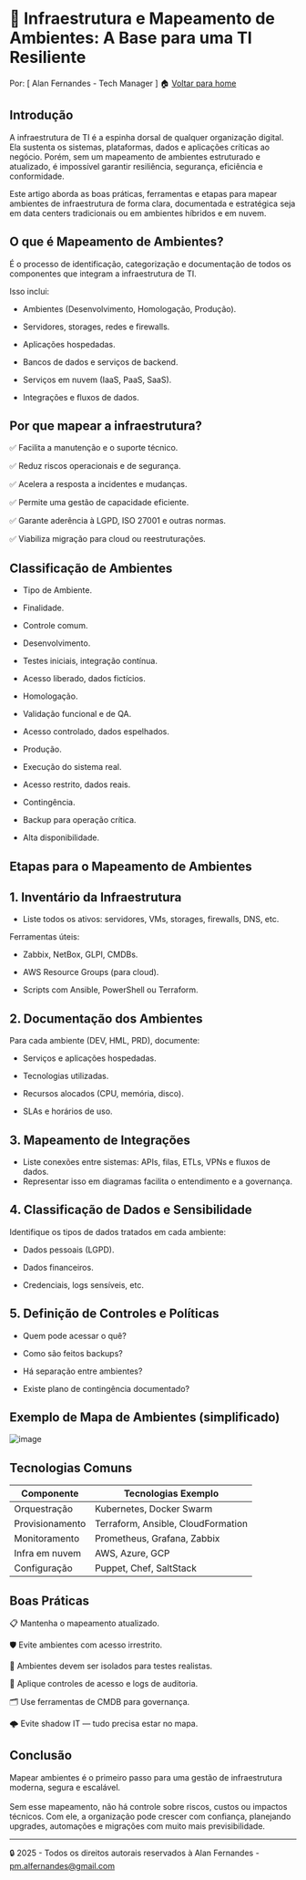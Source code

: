 # 🧱 Infraestrutura e Mapeamento de Ambientes: A Base para uma TI Resiliente
Por: [ Alan Fernandes - Tech Manager ] :house: [Voltar para home](https://github.com/af-tech-manager/portfolio/blob/main/README.md)

## Introdução
A infraestrutura de TI é a espinha dorsal de qualquer organização digital. Ela sustenta os sistemas, plataformas, dados e aplicações críticas ao negócio. Porém, sem um mapeamento de ambientes estruturado e atualizado, é impossível garantir resiliência, segurança, eficiência e conformidade.

Este artigo aborda as boas práticas, ferramentas e etapas para mapear ambientes de infraestrutura de forma clara, documentada e estratégica seja em data centers tradicionais ou em ambientes híbridos e em nuvem.

## O que é Mapeamento de Ambientes?
É o processo de identificação, categorização e documentação de todos os componentes que integram a infraestrutura de TI. 

Isso inclui:

- Ambientes (Desenvolvimento, Homologação, Produção).

- Servidores, storages, redes e firewalls.

- Aplicações hospedadas.

- Bancos de dados e serviços de backend.

- Serviços em nuvem (IaaS, PaaS, SaaS).

- Integrações e fluxos de dados.

## Por que mapear a infraestrutura?
✅ Facilita a manutenção e o suporte técnico.

✅ Reduz riscos operacionais e de segurança.

✅ Acelera a resposta a incidentes e mudanças.

✅ Permite uma gestão de capacidade eficiente.

✅ Garante aderência à LGPD, ISO 27001 e outras normas.

✅ Viabiliza migração para cloud ou reestruturações.

## Classificação de Ambientes
- Tipo de Ambiente.

- Finalidade.

- Controle comum.

- Desenvolvimento.

- Testes iniciais, integração contínua.

- Acesso liberado, dados fictícios.

- Homologação.

- Validação funcional e de QA.

- Acesso controlado, dados espelhados.

- Produção.

- Execução do sistema real.

- Acesso restrito, dados reais.

- Contingência.

- Backup para operação crítica.

- Alta disponibilidade.

## Etapas para o Mapeamento de Ambientes

## 1. Inventário da Infraestrutura
- Liste todos os ativos: servidores, VMs, storages, firewalls, DNS, etc.

Ferramentas úteis:

- Zabbix, NetBox, GLPI, CMDBs.

- AWS Resource Groups (para cloud).

- Scripts com Ansible, PowerShell ou Terraform.

## 2. Documentação dos Ambientes
Para cada ambiente (DEV, HML, PRD), documente:

- Serviços e aplicações hospedadas.

- Tecnologias utilizadas.

- Recursos alocados (CPU, memória, disco).

- SLAs e horários de uso.

## 3. Mapeamento de Integrações
- Liste conexões entre sistemas: APIs, filas, ETLs, VPNs e fluxos de dados.
- Representar isso em diagramas facilita o entendimento e a governança.

## 4. Classificação de Dados e Sensibilidade
Identifique os tipos de dados tratados em cada ambiente:

- Dados pessoais (LGPD).

- Dados financeiros.

- Credenciais, logs sensíveis, etc.

## 5. Definição de Controles e Políticas
- Quem pode acessar o quê?

- Como são feitos backups?

- Há separação entre ambientes?

- Existe plano de contingência documentado?

## Exemplo de Mapa de Ambientes (simplificado)
![image](https://github.com/user-attachments/assets/793d2ef5-2369-4845-bd15-d35e122ae165)

## Tecnologias Comuns
| Componente      | Tecnologias Exemplo                |
| --------------- | ---------------------------------- |
| Orquestração    | Kubernetes, Docker Swarm           |
| Provisionamento | Terraform, Ansible, CloudFormation |
| Monitoramento   | Prometheus, Grafana, Zabbix        |
| Infra em nuvem  | AWS, Azure, GCP                    |
| Configuração    | Puppet, Chef, SaltStack            |


## Boas Práticas
📋 Mantenha o mapeamento atualizado.

🛡️ Evite ambientes com acesso irrestrito.

🧪 Ambientes devem ser isolados para testes realistas.

🔐 Aplique controles de acesso e logs de auditoria.

🗂️ Use ferramentas de CMDB para governança.

🌩️ Evite shadow IT — tudo precisa estar no mapa.

## Conclusão
Mapear ambientes é o primeiro passo para uma gestão de infraestrutura moderna, segura e escalável. \
\
Sem esse mapeamento, não há controle sobre riscos, custos ou impactos técnicos. Com ele, a organização pode crescer com confiança, planejando upgrades, automações e migrações com muito mais previsibilidade.

---
:lock: 2025 - Todos os direitos autorais reservados à Alan Fernandes - pm.alfernandes@gmail.com
